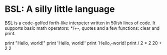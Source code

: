 BSL: A silly little language
============================

BSL is a code-golfed forth-like interpeter written in 50ish 
lines of code. It supports basic math operators: */+-, quotes
and a few functions: clear and print.

print "Hello, world!"
print 'Hello, world!'
print `Hello,-world!
print / 2 * 2 20 + 2 2
